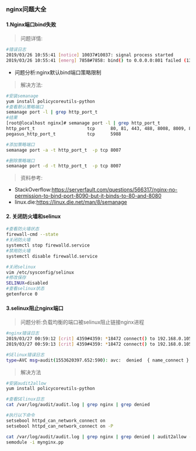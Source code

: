 ### nginx问题大全

#### 1.Nginx端口bind失败
> 问题详情:

```bash
#错误日志
2019/03/26 10:55:41 [notice] 10037#10037: signal process started
2019/03/26 10:55:41 [emerg] 7858#7858: bind() to 0.0.0.0:801 failed (13: Permission denied)
```
* 问题分析:nginx默认bind端口策略限制   

> 解决方法:

```bash
#安装semanage
yum install policycoreutils-python
#查看默认策略端口
semanage port -l | grep http_port_t
#结果
[root@localhost nginx]# semanage port -l | grep http_port_t
http_port_t                    tcp      80, 81, 443, 488, 8008, 8009, 8443, 9000
pegasus_http_port_t            tcp      5988

#添加策略端口
semanage port -a -t http_port_t  -p tcp 8007

#删除策略端口
semanage port -d -t http_port_t  -p tcp 8007

```

> 资料参考:

* StackOverflow:<https://serverfault.com/questions/566317/nginx-no-permission-to-bind-port-8090-but-it-binds-to-80-and-8080>
* linux.die:<https://linux.die.net/man/8/semanage>

#### 2. 关闭防火墙和selinux

```bash
#查看防火墙状态 
firewall-cmd --state
#关闭防火墙
systemctl stop firewalld.service
#禁用防火墙
systemctl disable firewalld.service 

#关闭selinux
vim /etc/sysconfig/selinux
#修改保存
SELINUX=disabled
#查看selinux状态
getenforce 0

```

#### 3.selinux阻止nginx端口

> 问题分析:负载均衡的端口被selinux阻止链接nginx进程

```bash
#nginx错误日志
2019/03/27 00:59:12 [crit] 4359#4359: *18472 connect() to 192.168.0.105:8007 failed (13: Permission denied) while connecting to upstream, client: 192.168.0.106, server: localhost, request: "GET / HTTP/1.1", upstream: "http://192.168.0.105:8007/", host: "192.168.0.104"
2019/03/27 00:59:13 [crit] 4359#4359: *18472 connect() to 192.168.0.105:8007 failed (13: Permission denied) while connecting to upstream, client: 192.168.0.106, server: localhost, request: "GET /favicon.ico HTTP/1.1", upstream: "http://192.168.0.105:8007/favicon.ico", host: "192.168.0.104", referrer: "http://192.168.0.104/"

#SElinux错误日志
type=AVC msg=audit(1553620397.652:590): avc:  denied  { name_connect } for  pid=4359 comm="nginx" dest=8007 scontext=system_u:system_r:httpd_t:s0 tcontext=system_u:object_r:unreserved_port_t:s0 tclass=tcp_socket

```
> 解决方法

```bash
#安装audit2allow
yum install policycoreutils-python

#查看SElinux日志
cat /var/log/audit/audit.log | grep nginx | grep denied

#执行以下命令
setsebool httpd_can_network_connect on
setsebool httpd_can_network_connect on -P

cat /var/log/audit/audit.log | grep nginx | grep denied | audit2allow -M mynginx
semodule -i mynginx.pp


```
